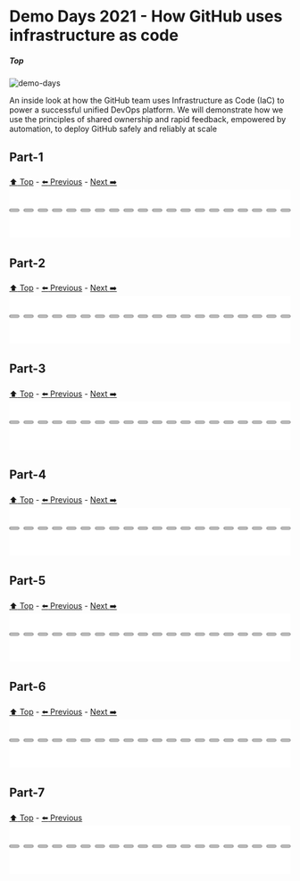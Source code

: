 # Demo Days 2021 - How GitHub uses infrastructure as code
##### Top
<img width="1500" alt="demo-days" src="https://user-images.githubusercontent.com/863198/120851502-e7118600-c546-11eb-9dc9-0171dd09b9ee.png">

An inside look at how the GitHub team uses Infrastructure as Code (IaC) to power a successful unified DevOps platform. We will demonstrate how we use the principles of shared ownership and rapid feedback, empowered by automation, to deploy GitHub safely and reliably at scale


## Part-1

### <subtitle>
  
[:arrow_up: Top](#Top) - [:arrow_left: Previous](#Top) - [Next :arrow_right:](#Part-2)
![dot](docs/images/cut-here.png)

## Part-2

### <subtitle>
  
[:arrow_up: Top](#Top) - [:arrow_left: Previous](#Part-1) - [Next :arrow_right:](#Part-2)
![dot](docs/images/cut-here.png)

## Part-3

### <subtitle>

[:arrow_up: Top](#Top) - [:arrow_left: Previous](#Part-2) - [Next :arrow_right:](#Part-4)
![dot](docs/images/cut-here.png)

## Part-4

### <subtitle>

[:arrow_up: Top](#Top) - [:arrow_left: Previous](#Part-3) - [Next :arrow_right:](#Part-5)
![dot](docs/images/cut-here.png)

## Part-5

### <subtitle>

[:arrow_up: Top](#Top) - [:arrow_left: Previous](#Part-4) - [Next :arrow_right:](#Part-6)
![dot](docs/images/cut-here.png)

## Part-6

### <subtitle>

[:arrow_up: Top](#Top) - [:arrow_left: Previous](#Part-5) - [Next :arrow_right:](#Part-7)
![dot](docs/images/cut-here.png)

## Part-7

### <subtitle>

[:arrow_up: Top](#Top) - [:arrow_left: Previous](#Part-6)
![dot](docs/images/cut-here.png)
